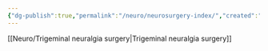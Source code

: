 ```yaml
---
{"dg-publish":true,"permalink":"/neuro/neurosurgery-index/","created":"2025-07-10T14:57:06.283+10:00"}
---
```



[[Neuro/Trigeminal neuralgia surgery\|Trigeminal neuralgia surgery]]
